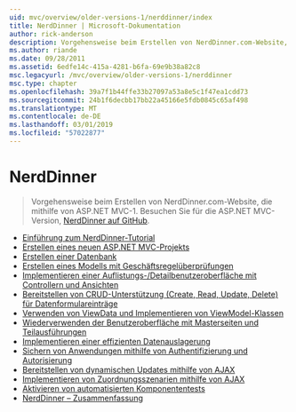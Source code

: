 ```yaml
---
uid: mvc/overview/older-versions-1/nerddinner/index
title: NerdDinner | Microsoft-Dokumentation
author: rick-anderson
description: Vorgehensweise beim Erstellen von NerdDinner.com-Website, die mithilfe von ASP.NET MVC-1. Für die ASP.NET MVC 3-Version finden Sie unter "Nerddinner" auf GitHub.
ms.author: riande
ms.date: 09/28/2011
ms.assetid: 6edfe14c-415a-4281-b6fa-69e9b38a82c8
msc.legacyurl: /mvc/overview/older-versions-1/nerddinner
msc.type: chapter
ms.openlocfilehash: 39a7f1b44ffe33b27097a53a8e5c1f47ea1cdd73
ms.sourcegitcommit: 24b1f6decbb17bb22a45166e5fdb0845c65af498
ms.translationtype: MT
ms.contentlocale: de-DE
ms.lasthandoff: 03/01/2019
ms.locfileid: "57022877"
---
```

<a name="nerddinner"></a>NerdDinner
====================
> Vorgehensweise beim Erstellen von NerdDinner.com-Website, die mithilfe von ASP.NET MVC-1. Besuchen Sie für die ASP.NET MVC-Version, [NerdDinner auf GitHub](https://github.com/AspNetMVPSamples/NerdDinner).


- [Einführung zum NerdDinner-Tutorial](introducing-the-nerddinner-tutorial.md)
- [Erstellen eines neuen ASP.NET MVC-Projekts](create-a-new-aspnet-mvc-project.md)
- [Erstellen einer Datenbank](create-a-database.md)
- [Erstellen eines Modells mit Geschäftsregelüberprüfungen](build-a-model-with-business-rule-validations.md)
- [Implementieren einer Auflistungs-/Detailbenutzeroberfläche mit Controllern und Ansichten](use-controllers-and-views-to-implement-a-listingdetails-ui.md)
- [Bereitstellen von CRUD-Unterstützung (Create, Read, Update, Delete) für Datenformulareinträge](provide-crud-create-read-update-delete-data-form-entry-support.md)
- [Verwenden von ViewData und Implementieren von ViewModel-Klassen](use-viewdata-and-implement-viewmodel-classes.md)
- [Wiederverwenden der Benutzeroberfläche mit Masterseiten und Teilausführungen](re-use-ui-using-master-pages-and-partials.md)
- [Implementieren einer effizienten Datenauslagerung](implement-efficient-data-paging.md)
- [Sichern von Anwendungen mithilfe von Authentifizierung und Autorisierung](secure-applications-using-authentication-and-authorization.md)
- [Bereitstellen von dynamischen Updates mithilfe von AJAX](use-ajax-to-deliver-dynamic-updates.md)
- [Implementieren von Zuordnungsszenarien mithilfe von AJAX](use-ajax-to-implement-mapping-scenarios.md)
- [Aktivieren von automatisierten Komponententests](enable-automated-unit-testing.md)
- [NerdDinner – Zusammenfassung](nerddinner-wrap-up.md)
